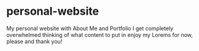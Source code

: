 # personal-website

My personal website with About Me and Portfolio
I get completely overwhelmed thinking of what content to put in
enjoy my Lorems for now, please and thank you!
